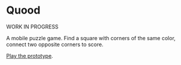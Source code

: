 # Quood

WORK IN PROGRESS

A mobile puzzle game. Find a square with corners of the same color, connect two opposite corners to score.

[Play the prototype](https://quood.monometric.net/).

